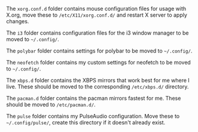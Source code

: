 The ``xorg.conf.d`` folder contains mouse configuration files for usage with X.org, move these to ``/etc/X11/xorg.conf.d/`` and restart X server to apply changes.

The ``i3`` folder contains configuration files for the i3 window manager to be moved to ``~/.config/``.

The ``polybar`` folder contains settings for polybar to be moved to ``~/.config/``.

The ``neofetch`` folder contains my custom settings for neofetch to be moved to ``~/.config/``.

The ``xbps.d`` folder contains the XBPS mirrors that work best for me where I live. These should be moved to the corresponding ``/etc/xbps.d/`` directory.

The ``pacman.d`` folder contains the pacman mirrors fastest for me. These should be moved to ``/etc/pacman.d/``.

The ``pulse`` folder contains my PulseAudio configuration. Move these to ``~/.config/pulse/``, create this directory if it doesn't already exist.
